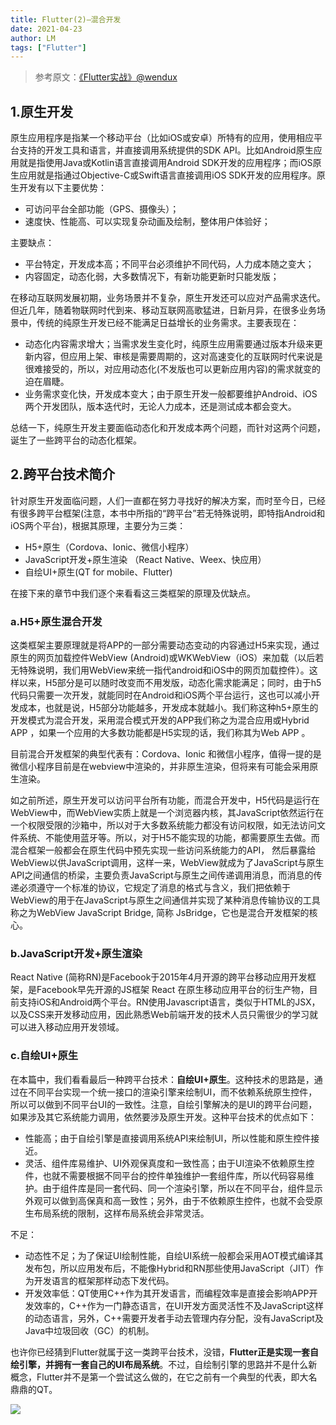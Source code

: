 ```yaml
---
title: Flutter(2)—混合开发
date: 2021-04-23
author: LM
tags: ["Flutter"]
---
```


> 参考原文：[《Flutter实战》@wendux ](https://book.flutterchina.club/)

## 1.原生开发

原生应用程序是指某一个移动平台（比如iOS或安卓）所特有的应用，使用相应平台支持的开发工具和语言，并直接调用系统提供的SDK API。比如Android原生应用就是指使用Java或Kotlin语言直接调用Android SDK开发的应用程序；而iOS原生应用就是指通过Objective-C或Swift语言直接调用iOS SDK开发的应用程序。原生开发有以下主要优势：

- 可访问平台全部功能（GPS、摄像头）；
- 速度快、性能高、可以实现复杂动画及绘制，整体用户体验好；

主要缺点：

- 平台特定，开发成本高；不同平台必须维护不同代码，人力成本随之变大；
- 内容固定，动态化弱，大多数情况下，有新功能更新时只能发版；

在移动互联网发展初期，业务场景并不复杂，原生开发还可以应对产品需求迭代。 但近几年，随着物联网时代到来、移动互联网高歌猛进，日新月异，在很多业务场景中，传统的纯原生开发已经不能满足日益增长的业务需求。主要表现在：

- 动态化内容需求增大；当需求发生变化时，纯原生应用需要通过版本升级来更新内容，但应用上架、审核是需要周期的，这对高速变化的互联网时代来说是很难接受的，所以，对应用动态化(不发版也可以更新应用内容)的需求就变的迫在眉睫。
- 业务需求变化快，开发成本变大；由于原生开发一般都要维护Android、iOS两个开发团队，版本迭代时，无论人力成本，还是测试成本都会变大。

总结一下，纯原生开发主要面临动态化和开发成本两个问题，而针对这两个问题，诞生了一些跨平台的动态化框架。

## 2.跨平台技术简介

针对原生开发面临问题，人们一直都在努力寻找好的解决方案，而时至今日，已经有很多跨平台框架(注意，本书中所指的“跨平台”若无特殊说明，即特指Android和iOS两个平台)，根据其原理，主要分为三类：

- H5+原生（Cordova、Ionic、微信小程序）
- JavaScript开发+原生渲染 （React Native、Weex、快应用）
- 自绘UI+原生(QT for mobile、Flutter)

在接下来的章节中我们逐个来看看这三类框架的原理及优缺点。

### a.H5+原生混合开发

这类框架主要原理就是将APP的一部分需要动态变动的内容通过H5来实现，通过原生的网页加载控件WebView (Android)或WKWebView（iOS）来加载（以后若无特殊说明，我们用WebView来统一指代android和iOS中的网页加载控件）。这样以来，H5部分是可以随时改变而不用发版，动态化需求能满足；同时，由于h5代码只需要一次开发，就能同时在Android和iOS两个平台运行，这也可以减小开发成本，也就是说，H5部分功能越多，开发成本就越小。我们称这种h5+原生的开发模式为混合开发，采用混合模式开发的APP我们称之为混合应用或Hybrid APP ，如果一个应用的大多数功能都是H5实现的话，我们称其为Web APP 。

目前混合开发框架的典型代表有：Cordova、Ionic 和微信小程序，值得一提的是微信小程序目前是在webview中渲染的，并非原生渲染，但将来有可能会采用原生渲染。

如之前所述，原生开发可以访问平台所有功能，而混合开发中，H5代码是运行在WebView中，而WebView实质上就是一个浏览器内核，其JavaScript依然运行在一个权限受限的沙箱中，所以对于大多数系统能力都没有访问权限，如无法访问文件系统、不能使用蓝牙等。所以，对于H5不能实现的功能，都需要原生去做。而混合框架一般都会在原生代码中预先实现一些访问系统能力的API， 然后暴露给WebView以供JavaScript调用，这样一来，WebView就成为了JavaScript与原生API之间通信的桥梁，主要负责JavaScript与原生之间传递调用消息，而消息的传递必须遵守一个标准的协议，它规定了消息的格式与含义，我们把依赖于WebView的用于在JavaScript与原生之间通信并实现了某种消息传输协议的工具称之为WebView JavaScript Bridge, 简称 JsBridge，它也是混合开发框架的核心。

### b.JavaScript开发+原生渲染

React Native (简称RN)是Facebook于2015年4月开源的跨平台移动应用开发框架，是Facebook早先开源的JS框架 React 在原生移动应用平台的衍生产物，目前支持iOS和Android两个平台。RN使用Javascript语言，类似于HTML的JSX，以及CSS来开发移动应用，因此熟悉Web前端开发的技术人员只需很少的学习就可以进入移动应用开发领域。

### c.自绘UI+原生

在本篇中，我们看看最后一种跨平台技术：**自绘UI+原生**。这种技术的思路是，通过在不同平台实现一个统一接口的渲染引擎来绘制UI，而不依赖系统原生控件，所以可以做到不同平台UI的一致性。注意，自绘引擎解决的是UI的跨平台问题，如果涉及其它系统能力调用，依然要涉及原生开发。这种平台技术的优点如下：

- 性能高；由于自绘引擎是直接调用系统API来绘制UI，所以性能和原生控件接近。
- 灵活、组件库易维护、UI外观保真度和一致性高；由于UI渲染不依赖原生控件，也就不需要根据不同平台的控件单独维护一套组件库，所以代码容易维护。由于组件库是同一套代码、同一个渲染引擎，所以在不同平台，组件显示外观可以做到高保真和高一致性；另外，由于不依赖原生控件，也就不会受原生布局系统的限制，这样布局系统会非常灵活。

不足：

- 动态性不足；为了保证UI绘制性能，自绘UI系统一般都会采用AOT模式编译其发布包，所以应用发布后，不能像Hybrid和RN那些使用JavaScript（JIT）作为开发语言的框架那样动态下发代码。
- 开发效率低：QT使用C++作为其开发语言，而编程效率是直接会影响APP开发效率的，C++作为一门静态语言，在UI开发方面灵活性不及JavaScript这样的动态语言，另外，C++需要开发者手动去管理内存分配，没有JavaScript及Java中垃圾回收（GC）的机制。

也许你已经猜到Flutter就属于这一类跨平台技术，没错，**Flutter正是实现一套自绘引擎，并拥有一套自己的UI布局系统**。不过，自绘制引擎的思路并不是什么新概念，Flutter并不是第一个尝试这么做的，在它之前有一个典型的代表，即大名鼎鼎的QT。

![](https://gitee.com/LM-J/drawingbed/raw/master/img/55.png)